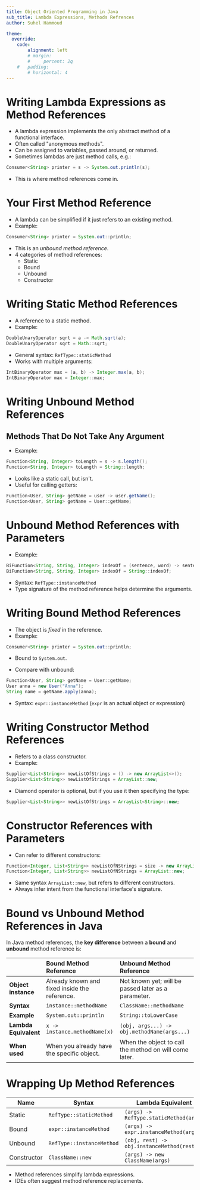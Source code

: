 ```yaml
---
title: Object Oriented Programming in Java
sub_title: Lambda Expressions, Methods Refrences
author: Suhel Hammoud

theme:
  override:
    code:
        alignment: left
        # margin:
        #     percent: 2q
    #   padding:
        # horizontal: 4
---
```



# Writing Lambda Expressions as Method References
<!-- incremental_lists: true -->
- A lambda expression implements the only abstract method of a functional interface.
- Often called "anonymous methods".
- Can be assigned to variables, passed around, or returned.
- Sometimes lambdas are just method calls, e.g.:
```java
Consumer<String> printer = s -> System.out.println(s);
```
- This is where method references come in.

<!-- end_slide -->

# Your First Method Reference
<!-- incremental_lists: true -->
- A lambda can be simplified if it just refers to an existing method.
- Example:
```java
Consumer<String> printer = System.out::println;
```
- This is an *unbound method reference*.
- 4 categories of method references:
  - Static
  - Bound
  - Unbound
  - Constructor

<!-- end_slide -->

# Writing Static Method References
<!-- incremental_lists: true -->
- A reference to a static method.
- Example:
```java
DoubleUnaryOperator sqrt = a -> Math.sqrt(a);
DoubleUnaryOperator sqrt = Math::sqrt;
```
- General syntax: `RefType::staticMethod`
- Works with multiple arguments:
```java
IntBinaryOperator max = (a, b) -> Integer.max(a, b);
IntBinaryOperator max = Integer::max;
```

<!-- end_slide -->

# Writing Unbound Method References
<!-- incremental_lists: true -->
## Methods That Do Not Take Any Argument
- Example:
```java
Function<String, Integer> toLength = s -> s.length();
Function<String, Integer> toLength = String::length;
```
- Looks like a static call, but isn't.
- Useful for calling getters:
```java
Function<User, String> getName = user -> user.getName();
Function<User, String> getName = User::getName;
```

<!-- end_slide -->

# Unbound Method References with Parameters
<!-- incremental_lists: true -->
- Example:
```java
BiFunction<String, String, Integer> indexOf = (sentence, word) -> sentence.indexOf(word);
BiFunction<String, String, Integer> indexOf = String::indexOf;
```
- Syntax: `RefType::instanceMethod`
- Type signature of the method reference helps determine the arguments.

<!-- end_slide -->

# Writing Bound Method References
<!-- incremental_lists: true -->
- The object is *fixed* in the reference.
- Example:
```java
Consumer<String> printer = System.out::println;
```
- Bound to `System.out`.

- Compare with unbound:
```java
Function<User, String> getName = User::getName;
User anna = new User("Anna");
String name = getName.apply(anna);
```

- Syntax: `expr::instanceMethod` (`expr` is an actual object or expression)

<!-- end_slide -->

# Writing Constructor Method References
<!-- incremental_lists: true -->
- Refers to a class constructor.
- Example:
```java
Supplier<List<String>> newListOfStrings = () -> new ArrayList<>();
Supplier<List<String>> newListOfStrings = ArrayList::new;
```
- Diamond operator is optional, but if you use it then specifying the type:
```java
Supplier<List<String>> newListOfStrings = ArrayList<String>::new;
```

<!-- end_slide -->

# Constructor References with Parameters
<!-- incremental_lists: true -->
- Can refer to different constructors:
```java
Function<Integer, List<String>> newListOfNStrings = size -> new ArrayList<>(size);
Function<Integer, List<String>> newListOfNStrings = ArrayList::new;
```
- Same syntax `ArrayList::new`, but refers to different constructors.
- Always infer intent from the functional interface's signature.

<!-- end_slide -->
# Bound vs Unbound Method References in Java

In Java method references, the **key difference** between a **bound** and **unbound** method reference is:

|  | Bound Method Reference | Unbound Method Reference |
|:-|:-----------------------|:--------------------------|
| **Object instance** | Already known and fixed inside the reference. | Not known yet; will be passed later as a parameter. |
| **Syntax** | `instance::methodName` | `ClassName::methodName` |
| **Example** | `System.out::println` | `String::toLowerCase` |
| **Lambda Equivalent** | `x -> instance.methodName(x)` | `(obj, args...) -> obj.methodName(args...)` |
| **When used** | When you already have the specific object. | When the object to call the method on will come later. |


<!-- end_slide -->

# Wrapping Up Method References
| Name       | Syntax                  | Lambda Equivalent                              |
|------------|-------------------------|-------------------------------------------------|
| Static     | `RefType::staticMethod` | `(args) -> RefType.staticMethod(args)`         |
| Bound      | `expr::instanceMethod`  | `(args) -> expr.instanceMethod(args)`          |
| Unbound    | `RefType::instanceMethod` | `(obj, rest) -> obj.instanceMethod(rest)`  |
| Constructor| `ClassName::new`        | `(args) -> new ClassName(args)`                |

- Method references simplify lambda expressions.
- IDEs often suggest method reference replacements.
